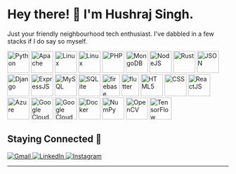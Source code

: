 # Hey there! 🎉 I'm Hushraj Singh.

Just your friendly neighbourhood tech enthusiast. I've dabbled in a few stacks if I do say so myself.

<div align="center">

  <p align="left">
  <img src="https://www.vectorlogo.zone/logos/python/python-icon.svg" alt="Python"  height="50"/>
  <img src="https://www.vectorlogo.zone/logos/apache/apache-icon.svg" alt="Apache"  height="50"/>
  <img src="https://www.vectorlogo.zone/logos/linux/linux-icon.svg" alt="Linux"  height="50"/>
  <img src="https://www.vectorlogo.zone/logos/redhat/redhat-icon.svg" alt="Linux"  height="50"/>
  <img src="https://www.vectorlogo.zone/logos/php/php-icon.svg" alt="PHP"  height="50"/>
  <img src="https://www.vectorlogo.zone/logos/mongodb/mongodb-icon.svg" alt="MongoDB"  height="50"/>
  <img src="https://www.vectorlogo.zone/logos/nodejs/nodejs-icon.svg" alt="NodeJS"  height="50"/>
  <img src="https://www.vectorlogo.zone/logos/rust-lang/rust-lang-icon.svg" alt="Rust"  height="50"/>
  <img src="https://www.vectorlogo.zone/logos/json/json-icon.svg" alt="JSON"  height="50"/>
  <img src="https://www.vectorlogo.zone/logos/djangoproject/djangoproject-icon.svg" alt="Django"  height="50"/>
  <img src="https://www.vectorlogo.zone/logos/expressjs/expressjs-icon.svg" alt="ExpressJS"  height="50"/>
  <img src="https://www.vectorlogo.zone/logos/mysql/mysql-icon.svg" alt="MySQL"  height="50"/>
  <img src="https://www.vectorlogo.zone/logos/sqlite/sqlite-icon.svg" alt="SQLite"  height="50"/>
  <img src="https://www.vectorlogo.zone/logos/firebase/firebase-icon.svg" alt="firebase" width="40"  height="50"/>
  <img src="https://www.vectorlogo.zone/logos/flutterio/flutterio-icon.svg" alt="flutter" width="40"  height="50"/>

  <img src="https://www.vectorlogo.zone/logos/w3_html5/w3_html5-icon.svg" alt="HTML5"  height="50"/>
  <img src="https://www.vectorlogo.zone/logos/w3_css/w3_css-icon.svg" alt="CSS"  height="50"/>
  <img src="https://www.vectorlogo.zone/logos/reactjs/reactjs-icon.svg" alt="ReactJS"  height="50"/>

  <img src="https://www.vectorlogo.zone/logos/microsoft_azure/microsoft_azure-icon.svg" alt="Azure"  height="50"/>
  <img src="https://www.vectorlogo.zone/logos/google_cloud/google_cloud-icon.svg" alt="Google Cloud"  height="50"/>
  <img src="https://www.vectorlogo.zone/logos/amazon_aws/amazon_aws-icon.svg" alt="Google Cloud"  height="50"/>
  
  
  <img src="https://www.vectorlogo.zone/logos/docker/docker-icon.svg" alt="Docker"  height="50"/>

  <img src="https://www.vectorlogo.zone/logos/numpy/numpy-icon.svg" alt="NumPy"  height="50"/>
  <img src="https://www.vectorlogo.zone/logos/opencv/opencv-icon.svg" alt="OpenCV"  height="50"/>
  <img src="https://www.vectorlogo.zone/logos/tensorflow/tensorflow-icon.svg" alt="TensorFlow"  height="50"/>

  </p>

</div>

## Staying Connected 🚀
<a href="mailto:hsingh2_be22@thapar.edu" target="_blank">
  <img src="https://img.shields.io/badge/-Gmail-red?style=for-the-badge&logo=gmail&logoColor=white" alt="Gmail">
</a>

<a href="https://www.linkedin.com/in/hushraj/" target="_blank">
  <img src="https://img.shields.io/badge/-LinkedIn-blue?style=for-the-badge&logo=linkedin&logoColor=white" alt="LinkedIn">
</a>

<a href="https://www.instagram.com/hushrajsingh/" target="_blank">
  <img src="https://img.shields.io/badge/-Instagram-purple?style=for-the-badge&logo=instagram&logoColor=white" alt="Instagram">
</a>


---
